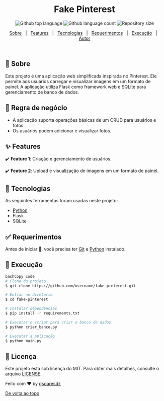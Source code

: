<h1 align="center">Fake Pinterest</h1>
<p align="center">
  <img alt="Github top language" src="https://img.shields.io/github/languages/top/gsoaresdz/fake-pinterest?color=56BEB8">
  <img alt="Github language count" src="https://img.shields.io/github/languages/count/gsoaresdz/fake-pinterest?color=56BEB8">
  <img alt="Repository size" src="https://img.shields.io/github/repo-size/gsoaresdz/fake-pinterest?color=56BEB8">
</p>
<p align="center">
  <a href="#dart-sobre">Sobre</a> &#xa0; | &#xa0; 
  <a href="#sparkles-features">Features</a> &#xa0; | &#xa0;
  <a href="#rocket-tecnologias">Tecnologias</a> &#xa0; | &#xa0;
  <a href="#white_check_mark-requerimentos">Requerimentos</a> &#xa0; | &#xa0;
  <a href="#checkered_flag-execução">Execução</a> &#xa0; | &#xa0;
  <a href="https://github.com/gsoaresdz" target="_blank">Autor</a>
</p>
<br>

## **:dart: Sobre**

Este projeto é uma aplicação web simplificada inspirada no Pinterest. Ele permite aos usuários carregar e visualizar imagens em um formato de painel. A aplicação utiliza Flask como framework web e SQLite para gerenciamento de banco de dados.

## **:memo: Regra de negócio**

- A aplicação suporta operações básicas de um CRUD para usuários e fotos.
- Os usuários podem adicionar e visualizar fotos.

## **:sparkles: Features**

:heavy_check_mark: **Feature 1**: Criação e gerenciamento de usuários.

:heavy_check_mark: **Feature 2**: Upload e visualização de imagens em um formato de painel.

## **:rocket: Tecnologias**

As seguintes ferramentas foram usadas neste projeto:

- [Python](https://www.python.org/)
- Flask
- SQLite

## **:white_check_mark: Requerimentos**

Antes de iniciar :checkered_flag:, você precisa ter [Git](https://git-scm.com/) e [Python](https://www.python.org/) instalado.

## **:checkered_flag: Execução**

```bash
bashCopy code
# Clone do projeto
$ git clone https://github.com/username/fake-pinterest.git

# Entrar no diretório
$ cd fake-pinterest

# Instalar dependências
$ pip install -r requirements.txt

# Executar o script para criar o banco de dados
$ python criar_banco.py

# Executar a aplicação
$ python main.py

```

## **:memo: Licença**

Este projeto está sob licença do MIT. Para obter mais detalhes, consulte o arquivo [LICENSE](https://chatgpt.com/g/g-HMNcP6w7d-data-analyst/c/LICENSE).

Feito com :heart: by <a href="https://github.com/gsoaresdz" target="_blank">gsoaresdz</a>

<a href="#top">De volta ao topo</a>
